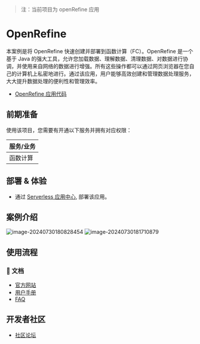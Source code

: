 > 注：当前项目为 openRefine 应用

# OpenRefine

本案例是将 OpenRefine 快速创建并部署到函数计算（FC）。OpenRefine 是一个基于 Java 的强大工具，允许您加载数据、理解数据、清理数据、对数据进行协调，并使用来自网络的数据进行增强。所有这些操作都可以通过网页浏览器在您自己的计算机上私密地进行。通过该应用，用户能够高效创建和管理数据处理服务，大大提升数据处理的便利性和管理效率。

- [OpenRefine 应用代码](https://github.com/Qihoo360/fc-templates/tree/feature/fc-app-test/applications/DataProcessor/openrefine/src)

## 前期准备

使用该项目，您需要有开通以下服务并拥有对应权限：

| 服务/业务 |
| --------- |
| 函数计算  |

## 部署 & 体验

- 通过 [Serverless 应用中心](https://console.zyun.qihoo.net/fc), 部署该应用。

## 案例介绍

![image-20240730180828454](https://github.com/Qihoo360/fc-templates/blob/feature/fc-app-test/applications/DataProcessor/openrefine/src/openrefine/images/image-20240730180828454.png?raw=true)
![image-20240730181710879](https://github.com/Qihoo360/fc-templates/blob/feature/fc-app-test/applications/DataProcessor/openrefine/src/openrefine/images/image-20240730181710879.png?raw=true)

## 使用流程

### 📖 文档

- [官方网站](https://openrefine.org)
- [用户手册](https://openrefine.org/docs)
- [FAQ](https://github.com/OpenRefine/OpenRefine/wiki/FAQ)

## 开发者社区

- [社区论坛](https://forum.openrefine.org/)
